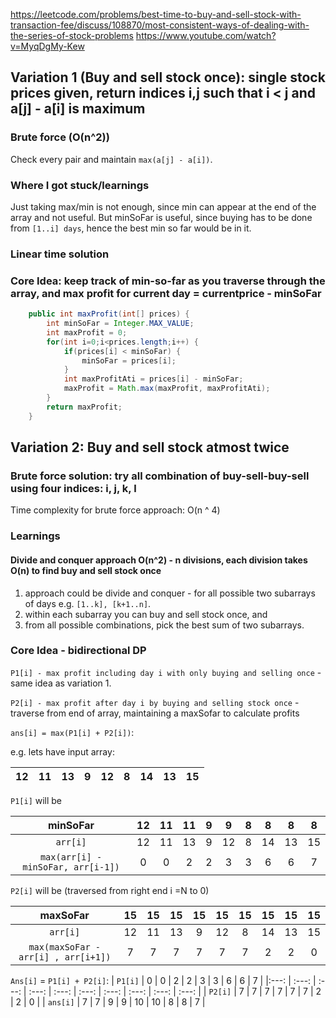 
https://leetcode.com/problems/best-time-to-buy-and-sell-stock-with-transaction-fee/discuss/108870/most-consistent-ways-of-dealing-with-the-series-of-stock-problems
https://www.youtube.com/watch?v=MyqDgMy-Kew

## Variation 1 (Buy and sell stock once): single stock prices given, return indices i,j such that i < j and a[j] - a[i] is maximum

### Brute force (O(n^2))

Check every pair and maintain `max(a[j] - a[i])`.

### Where I got stuck/learnings

Just taking max/min is not enough,
since min can appear at the end of the array and not useful. 
But minSoFar is useful, since buying has to be done from `[1..i] days`, hence the best min so far would be in it.

### Linear time solution

### Core Idea: keep track of min-so-far as you traverse through the array, and max profit for current day = currentprice - minSoFar

```java
    public int maxProfit(int[] prices) {
        int minSoFar = Integer.MAX_VALUE;
        int maxProfit = 0;
        for(int i=0;i<prices.length;i++) {
            if(prices[i] < minSoFar) {
                minSoFar = prices[i];
            }
            int maxProfitAti = prices[i] - minSoFar;
            maxProfit = Math.max(maxProfit, maxProfitAti);
        }
        return maxProfit;
    }
```

## Variation 2: Buy and sell stock atmost twice

### Brute force solution: try all combination of buy-sell-buy-sell using four indices: i, j, k, l

Time complexity for brute force approach: O(n ^ 4)

### Learnings

#### Divide and conquer approach O(n^2) - n divisions, each division takes O(n) to find buy and sell stock once
1. approach could be divide and conquer - for all possible two subarrays of days e.g. `[1..k], [k+1..n]`. 
2. within each subarray you can  buy and sell stock once, and 
3. from all possible combinations, pick the best sum of two subarrays. 


### Core Idea - bidirectional DP

`P1[i] - max profit including day i with only buying and selling once` - same idea as variation 1.

`P2[i] - max profit after day i by buying and selling stock once` - traverse from end of array, maintaining a maxSofar to calculate profits

`ans[i] = max(P1[i] + P2[i])`: 

e.g. lets have input array:

| 12 | 11 | 13 | 9 | 12 | 8 | 14 | 13 | 15 |
| --- | --- | --- | --- | --- | --- | --- | --- | --- |

`P1[i]` will be

| minSoFar                           | 12    | 11    | 11    | 9     | 9     | 8     | 8     |  8    |  8    |
| :---:                              | :---: | :---: | :---: | :---: | :---: | :---: | :---: | :---: | :---: |
| `arr[i]`                           | 12    | 11    | 13    | 9     | 12    | 8     | 14    | 13    |  15   |
| `max(arr[i] - minSoFar, arr[i-1])` | 0     | 0     | 2     | 2     | 3     | 3     | 6     | 6     | 7     |

`P2[i]` will be (traversed from right end i =N to 0)

| maxSoFar                            | 15    | 15    | 15    | 15    | 15    | 15    | 15    |  15   |  15    |
| :---:                               | :---: | :---: | :---: | :---: | :---: | :---: | :---: | :---: | :---: |
| `arr[i]`                            | 12    | 11    | 13    | 9     | 12    | 8     | 14    | 13    |  15   |
| `max(maxSoFar - arr[i] , arr[i+1])` | 7     | 7     | 7     | 7     | 7     | 7     | 2     | 2     | 0     |


`Ans[i]` = `P1[i] + P2[i]`:
| `P1[i]`  | 0     | 0     | 2     | 2     | 3      | 3     | 6      | 6      | 7     |
|:---:     | :---: | :---:     | :---:    | :---:     | :---:     | :---:    | :---:     | :---:     | :---:  |
| `P2[i]`  | 7     | 7     | 7     | 7     | 7      | 7     | 2      | 2      | 0     |
| `ans[i]` | 7     | 7     | 9     | 9     | 10     | 10     | 8     | 8      | 7     |

